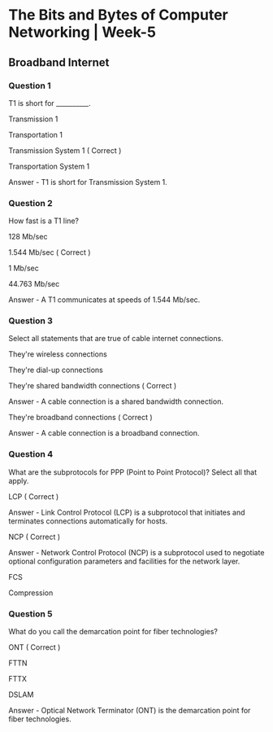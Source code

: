 # The Bits and Bytes of Computer Networking | Week-5

## Broadband Internet

### Question 1

T1 is short for __________.

Transmission 1

Transportation 1

Transmission System 1  ( Correct )

Transportation System 1

Answer - T1 is short for Transmission System 1.


### Question 2

How fast is a T1 line?

128 Mb/sec

1.544 Mb/sec  ( Correct )

1 Mb/sec

44.763 Mb/sec

Answer - A T1 communicates at speeds of 1.544 Mb/sec.


### Question 3

Select all statements that are true of cable internet connections.

They're wireless connections

They're dial-up connections

They're shared bandwidth connections ( Correct )

Answer - A cable connection is a shared bandwidth connection.

They're broadband connections  ( Correct )

Answer - A cable connection is a broadband connection.


### Question 4

What are the subprotocols for PPP (Point to Point Protocol)? Select all that apply.

LCP  ( Correct )

Answer - Link Control Protocol (LCP) is a subprotocol that initiates and terminates connections automatically for hosts.

NCP  ( Correct )

Answer - Network Control Protocol (NCP) is a subprotocol used to negotiate optional configuration parameters and facilities for the network layer.

FCS

Compression


### Question 5

What do you call the demarcation point for fiber technologies?

ONT ( Correct )

FTTN

FTTX

DSLAM

Answer - Optical Network Terminator (ONT) is the demarcation point for fiber technologies.